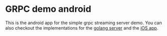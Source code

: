 # GRPC demo android

This is the android app for the simple grpc streaming server demo.
You can also checkout the implementations for the
 [golang server](https://github.com/anupcowkur/grpc_demo_go) and
 the [iOS app](https://github.com/anupcowkur/grpc_demo_ios).
